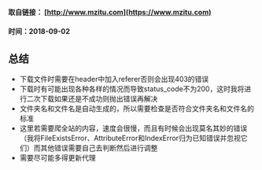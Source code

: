 #### 取自链接： [http://www.mzitu.com](https://www.mzitu.com)
#### 时间：2018-09-02
## 总结
- 下载文件时需要在header中加入referer否则会出现403的错误
- 下载时有可能出现各种各样的情况而导致status_code不为200，这时我将进行二次下载如果还是不成功则抛出错误再解决
- 文件夹名和文件名是自动生成的，所以需要检查是否符合文件夹名和文件名的标准
- 这里若需要爬全站的内容，速度会很慢，而且有时候会出现莫名其妙的错误
（我将FileExistsError、AttributeError和IndexError归为已知错误并忽视它们）而其他错误需要自己去判断然后进行调整
- 需要尽可能多得更新代理
